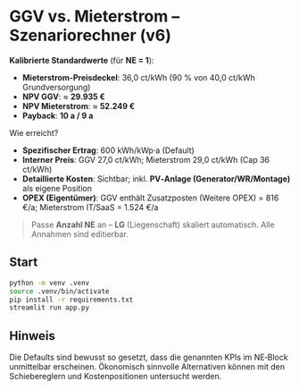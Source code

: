 # GGV vs. Mieterstrom – Szenariorechner (v6)

**Kalibrierte Standardwerte** (für **NE = 1**):
- **Mieterstrom-Preisdeckel**: 36,0 ct/kWh (90 % von 40,0 ct/kWh Grundversorgung)
- **NPV GGV**: ≈ **29.935 €**
- **NPV Mieterstrom**: ≈ **52.249 €**
- **Payback**: **10 a / 9 a**

Wie erreicht?
- **Spezifischer Ertrag**: 600 kWh/kWp·a (Default)
- **Interner Preis**: GGV 27,0 ct/kWh; Mieterstrom 29,0 ct/kWh (Cap 36 ct/kWh)
- **Detaillierte Kosten**: Sichtbar; inkl. **PV‑Anlage (Generator/WR/Montage)** als eigene Position
- **OPEX (Eigentümer)**: GGV enthält Zusatzposten (Weitere OPEX) = 816 €/a; Mieterstrom IT/SaaS = 1.524 €/a

> Passe **Anzahl NE** an – **LG** (Liegenschaft) skaliert automatisch. Alle Annahmen sind editierbar.

## Start
```bash
python -m venv .venv
source .venv/bin/activate
pip install -r requirements.txt
streamlit run app.py
```

## Hinweis
Die Defaults sind bewusst so gesetzt, dass die genannten KPIs im NE‑Block unmittelbar erscheinen. Ökonomisch sinnvolle Alternativen können mit den Schiebereglern und Kostenpositionen untersucht werden.
